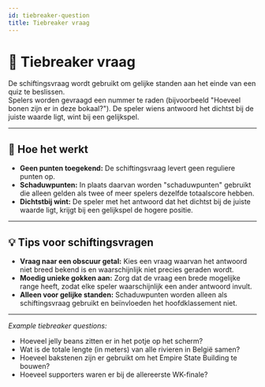 ```yaml
---
id: tiebreaker-question
title: Tiebreaker vraag
---
```


# 🏁 Tiebreaker vraag

De schiftingsvraag wordt gebruikt om gelijke standen aan het einde van een quiz te beslissen.\
Spelers worden gevraagd een nummer te raden (bijvoorbeeld "Hoeveel bonen zijn er in deze bokaal?"). De speler wiens antwoord het dichtst bij de juiste waarde ligt, wint bij een gelijkspel.

---

## 📝 Hoe het werkt

- **Geen punten toegekend:** De schiftingsvraag levert geen reguliere punten op.
- **Schaduwpunten:** In plaats daarvan worden "schaduwpunten" gebruikt die alleen gelden als twee of meer spelers dezelfde totaalscore hebben.
- **Dichtstbij wint:** De speler met het antwoord dat het dichtst bij de juiste waarde ligt, krijgt bij een gelijkspel de hogere positie.

---

## 💡 Tips voor schiftingsvragen

- **Vraag naar een obscuur getal:** Kies een vraag waarvan het antwoord niet breed bekend is en waarschijnlijk niet precies geraden wordt.
- **Moedig unieke gokken aan:** Zorg dat de vraag een brede mogelijke range heeft, zodat elke speler waarschijnlijk een ander antwoord invult.
- **Alleen voor gelijke standen:** Schaduwpunten worden alleen als schiftingsvraag gebruikt en beïnvloeden het hoofdklassement niet.

---

_Example tiebreaker questions:_

- Hoeveel jelly beans zitten er in het potje op het scherm?
- Wat is de totale lengte (in meters) van alle rivieren in België samen?
- Hoeveel bakstenen zijn er gebruikt om het Empire State Building te bouwen?
- Hoeveel supporters waren er bij de allereerste WK-finale?

